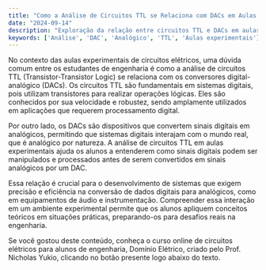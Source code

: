```yaml
---
title: "Como a Análise de Circuitos TTL se Relaciona com DACs em Aulas Experimentais?"
date: "2024-09-14"
description: "Exploração da relação entre circuitos TTL e DACs em aulas experimentais de engenharia elétrica."
keywords: ['Análise', 'DAC', 'Analógico', 'TTL', 'Aulas experimentais']
---
```


No contexto das aulas experimentais de circuitos elétricos, uma dúvida comum entre os estudantes de engenharia é como a análise de circuitos TTL (Transistor-Transistor Logic) se relaciona com os conversores digital-analógico (DACs). Os circuitos TTL são fundamentais em sistemas digitais, pois utilizam transistores para realizar operações lógicas. Eles são conhecidos por sua velocidade e robustez, sendo amplamente utilizados em aplicações que requerem processamento digital.

Por outro lado, os DACs são dispositivos que convertem sinais digitais em analógicos, permitindo que sistemas digitais interajam com o mundo real, que é analógico por natureza. A análise de circuitos TTL em aulas experimentais ajuda os alunos a entenderem como sinais digitais podem ser manipulados e processados antes de serem convertidos em sinais analógicos por um DAC.

Essa relação é crucial para o desenvolvimento de sistemas que exigem precisão e eficiência na conversão de dados digitais para analógicos, como em equipamentos de áudio e instrumentação. Compreender essa interação em um ambiente experimental permite que os alunos apliquem conceitos teóricos em situações práticas, preparando-os para desafios reais na engenharia.

Se você gostou deste conteúdo, conheça o curso online de circuitos elétricos para alunos de engenharia, Domínio Elétrico, criado pelo Prof. Nicholas Yukio, clicando no botão presente logo abaixo do texto.